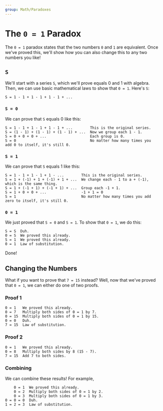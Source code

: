 ```yaml
---
group: Math/Paradoxes
---
```


# The `0 = 1` Paradox
The `0 = 1` paradox states that the two numbers `0` and `1` are equivalent. Once we've proved this, we'll show how you can also change this to any two numbers you like!

## `S`
We'll start with a series `S`, which we'll prove equals 0 and 1 with algebra. Then, we can use basic mathematical laws to show that `0 = 1`. Here's `S`:
```
S = 1 - 1 + 1 - 1 + 1 - 1 + ...
```

### `S = 0`
We can prove that `S` equals 0 like this:

```
S = 1 - 1 + 1 - 1 + 1 - 1 + ...        This is the original series.
S = (1 - 1) + (1 - 1) + (1 - 1) + ...  Now we group each 1 - 1.
S = 0 + 0 + 0 + ...                    Each group is 0.
S = 0                                  No matter how many times you add 0 to itself, it's still 0.
```

### `S = 1`
We can prove that `S` equals 1 like this:

```
S = 1 - 1 + 1 - 1 + 1 - ...        This is the original series.
S = 1 + (-1) + 1 + (-1) + 1 + ...  We change each - 1 to a + (-1), which is the same thing.
S = 1 + (-1 + 1) + (-1 + 1) + ...  Group each -1 + 1.
S = 1 + 0 + 0 + ...                -1 + 1 = 0
S = 1                              No matter how many times you add zero to itself, it's still 0.
```

### `0 = 1`
We just proved that `S = 0` and `S = 1`. To show that `0 = 1`, we do this:

```
S = S  Duh.
0 = S  We proved this already.
S = 1  We proved this already.
0 = 1  Law of substitution.
```

Done!

## Changing the Numbers
What if you want to prove that `7 = 15` instead? Well, now that we've proved that `0 = 1`, we can either do one of two proofs.

### Proof 1
```
0 = 1   We proved this already.
0 = 7   Multiply both sides of 0 = 1 by 7.
0 = 15  Multiply both sides of 0 = 1 by 15.
0 = 0   Duh.
7 = 15  Law of substitution.
```

### Proof 2
```
0 = 1   We proved this already.
0 = 8   Multiply both sides by 8 (15 - 7).
7 = 15  Add 7 to both sides.
```

### Combining
We can combine these results! For example,
```
    0 = 1  We proved this already.
    0 = 2  Multiply both sides of 0 = 1 by 2.
    0 = 3  Multiply both sides of 0 = 1 by 3.
0 = 0 = 0  Duh.
1 = 2 = 3  Law of substitution.
```

